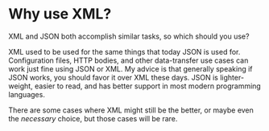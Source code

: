 # Why use XML?

XML and JSON both accomplish similar tasks, so which should you use?

XML used to be used for the same things that today JSON is used for. Configuration files, HTTP bodies, and other data-transfer use cases can work just fine using JSON or XML. My advice is that generally speaking if JSON works, you should favor it over XML these days. JSON is lighter-weight, easier to read, and has better support in most modern programming languages.

There are some cases where XML might still be the better, or maybe even the *necessary* choice, but those cases will be rare.

